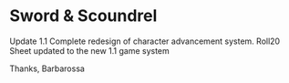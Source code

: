 # Sword & Scoundrel

Update 1.1 Complete redesign of character advancement system. Roll20 Sheet updated to the new 1.1 game system

Thanks, Barbarossa